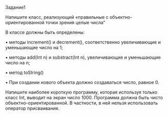 Задание1

Напишите класс, реализующий «правильные с объектно-ориентированной точки зрения целые числа”

В классе должны быть определены:

• методы increment() и decrement(), соответственно увеличивающие и уменьшающие число на 1;

• методы add(Int n) и substract(Int n), увеличивающие и уменьшающие число на n;

• метод toString()

• При создании нового объекта должно создаваться число, равное 0.

Напишите наиболее короткую программу, которая используя только класс Int, выводит на экран число 1000. Программа должна быть чисто объектно-ориентированной. В частности, в ней нельзя использовать оператор присваивания.
